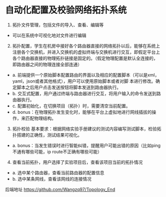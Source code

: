 # 自动化配置及校验网络拓扑系统

1. 拓扑文件管理，包括文件的导入、查看、编辑等
- 可以在系统中可视化地对文件进行编辑
2. 拓扑配置，学生在机房中接好各个路由器直接的网络拓扑以后，能够在系统上注册各个交换机，并进入交换机的虚拟终端与交换机进行交互，即假定平台上各个路由器直接的物理拓扑链接是固定的。（假定物理配置是默认全连接的，即路由器之间的物理连接全部连通）
- a. 前端提供一个原始脚本配置路由的界面以及相应的配置脚本（可以是xml，yaml，json或者其他格式），用户可以使用原始脚本或者对脚 本进行修改。确定脚本之后用户点击发送按钮将脚本发送到路由器执行。
- b. 交互式配置，用户通过终端与路由器进行交互，将用户输入的命令发送到路由器执行。
- c. 配置初始化，在切换项目（拓扑）时，需要清空当前配置。
- d. bonus：在物理拓扑发生变化时，能够在平台上虚拟地进行网线插拔的操作，来匹配物理结构。
3. 拓扑校验
基本要求：根据网络实验手册建议的测试内容编写测试脚本，检验拓扑搭建的正确性，测试结果可视化。
- a. bonus：当发生错误时进行智能纠错，提醒用户可能出错的原因（比如ping不通有哪些可能，ip route不正确有哪些可能）
4. 查看当前拓扑，用户选择了实验项目后，查看该项目当前的拓扑情况
- a. 选中某个路由器，查看当前路由器的配置信息
- b. 选中某条网线，查看该网线的连接情况

后端地址 https://github.com/Wangzq97/Topology_End
